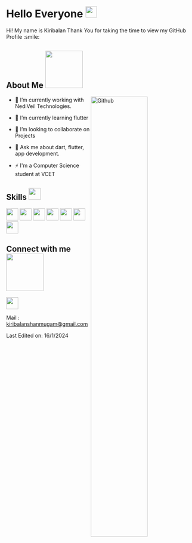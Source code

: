 <h1> Hello Everyone <img src = "https://raw.githubusercontent.com/MartinHeinz/MartinHeinz/master/wave.gif" width = 30px> </h1>
<p align='center'>
</p>


<div size='20px'> Hi! My name is Kiribalan Thank You for taking the time to view my GitHub Profile :smile: 
</div>

<h2> About Me <img src = "https://media0.giphy.com/media/KDDpcKigbfFpnejZs6/giphy.gif?cid=ecf05e47oy6f4zjs8g1qoiystc56cu7r9tb8a1fe76e05oty&rid=giphy.gif" width = 100px></h2>

<img width="55%" align="right" alt="Github" src="https://raw.githubusercontent.com/onimur/.github/master/.resources/git-header.svg" />

- 🔭 I’m currently working with NediVeil Technologies.
  
- 🌱 I’m currently learning flutter
  
- 👯 I’m looking to collaborate on Projects
  
- 💬 Ask me about dart, flutter, app development.
  
- ⚡ I'm a Computer Science student at VCET   

<h2> Skills <img src = "https://media2.giphy.com/media/QssGEmpkyEOhBCb7e1/giphy.gif?cid=ecf05e47a0n3gi1bfqntqmob8g9aid1oyj2wr3ds3mg700bl&rid=giphy.gif" width = 32px> </h2>

<a> <img width ='32px' src ='https://raw.githubusercontent.com/rahulbanerjee26/githubAboutMeGenerator/main/icons/android.svg'> </a>
 <img width ='32px' src ='https://www.google.com/imgres?imgurl=https%3A%2F%2Flogowik.com%2Fcontent%2Fuploads%2Fimages%2Fflutter5786.jpg&tbnid=92ELpYnJd1QDWM&vet=12ahUKEwjkoeHto-KDAxUonmMGHWvVCAgQMygBegQIARBd..i&imgrefurl=https%3A%2F%2Flogowik.com%2Fflutter-vector-logo-5285.html&docid=ivYJzTgz8GFKaM&w=866&h=650&q=flutter%20image&hl=en-GB&client=opera&ved=2ahUKEwjkoeHto-KDAxUonmMGHWvVCAgQMygBegQIARBd'> <img width ='32px' src ='https://www.google.com/imgres?imgurl=https%3A%2F%2Fuxwing.com%2Fwp-content%2Fthemes%2Fuxwing%2Fdownload%2Fbrands-and-social-media%2Fdart-programming-language-icon.svg&tbnid=PY5GzzmdCL1LYM&vet=12ahUKEwiiqtaGpOKDAxXbsWMGHSt1AIwQMygAegQIARBL..i&imgrefurl=https%3A%2F%2Fuxwing.com%2Fdart-programming-language-icon%2F&docid=MM9hjkbc_Enq1M&w=800&h=800&q=dart%20language%20logo&hl=en-GB&client=opera&ved=2ahUKEwiiqtaGpOKDAxXbsWMGHSt1AIwQMygAegQIARBL'>
<a > <img width ='32px' src ='https://raw.githubusercontent.com/rahulbanerjee26/githubAboutMeGenerator/main/icons/python.svg'> </a>
<a  > <img width ='32px' src ='https://raw.githubusercontent.com/rahulbanerjee26/githubAboutMeGenerator/main/icons/c.svg'> </a>
<a > <img width ='32px' src ='https://raw.githubusercontent.com/rahulbanerjee26/githubAboutMeGenerator/main/icons/cpp.svg'> </a>
<a> <img width ='32px' src ='https://raw.githubusercontent.com/rahulbanerjee26/githubAboutMeGenerator/main/icons/sqlite.svg'> </a>



<h2> Connect with me <img src='https://raw.githubusercontent.com/ShahriarShafin/ShahriarShafin/main/Assets/handshake.gif' width="100px"> </h2>
<a href = 'https://www.linkedin.com/in/kiribalan-shanmugam-24645824a/'> <img width = '32px' align= 'center' src="https://raw.githubusercontent.com/rahulbanerjee26/githubAboutMeGenerator/main/icons/linked-in-alt.svg"/></a> 

Mail : kiribalanshanmugam@gmail.com


Last Edited on: 16/1/2024
